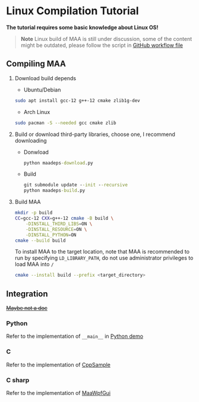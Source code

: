 # Linux Compilation Tutorial

**The tutorial requires some basic knowledge about Linux OS!**

> **Note**
> Linux build of MAA is still under discussion, some of the content might be outdated, please follow the script in [GitHub workflow file](../.github/workflows/release-maa-linux.yml)

## Compiling MAA

1. Download build depends

    - Ubuntu/Debian

    ```bash
    sudo apt install gcc-12 g++-12 cmake zlib1g-dev
    ```

    - Arch Linux

    ```bash
    sudo pacman -S --needed gcc cmake zlib
    ```

2. Build or download third-party libraries, choose one, I recommend downloading

    - Donwload

        ```cmd
        python maadeps-download.py
        ```

    - Build

        ```cmd
        git submodule update --init --recursive
        python maadeps-build.py
        ```

3. Build MAA

    ```bash
    mkdir -p build
    CC=gcc-12 CXX=g++-12 cmake -B build \
        -DINSTALL_THIRD_LIBS=ON \
        -DINSTALL_RESOURCE=ON \
        -DINSTALL_PYTHON=ON
    cmake --build build
    ```

    To install MAA to the target location, note that MAA is recommended to run by specifying `LD_LIBRARY_PATH`, do not use administrator privileges to load MAA into `/`

    ```bash
    cmake --install build --prefix <target_directory>
    ```

## Integration

[~~Maybe not a doc~~](https://github.com/MistEO/MaaCoreArknights/wiki)

### Python

Refer to the implementation of `__main__` in [Python demo](https://github.com/MaaAssistantArknights/MaaAssistantArknights/blob/master/src/Python/sample.py)

### C

Refer to the implementation of [CppSample](https://github.com/MaaAssistantArknights/MaaAssistantArknights/blob/master/src/CppSample/main.cpp)

### C sharp

Refer to the implementation of [MaaWpfGui](https://github.com/MaaAssistantArknights/MaaAssistantArknights/blob/master/src/MaaWpfGui/Helper/AsstProxy.cs)
